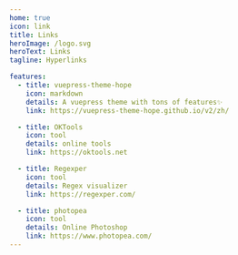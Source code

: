 ```yaml
---
home: true
icon: link
title: Links
heroImage: /logo.svg
heroText: Links
tagline: Hyperlinks

features:
  - title: vuepress-theme-hope
    icon: markdown
    details: A vuepress theme with tons of features✨
    link: https://vuepress-theme-hope.github.io/v2/zh/

  - title: OKTools
    icon: tool
    details: online tools
    link: https://oktools.net

  - title: Regexper
    icon: tool
    details: Regex visualizer
    link: https://regexper.com/

  - title: photopea
    icon: tool
    details: Online Photoshop
    link: https://www.photopea.com/
---
```

